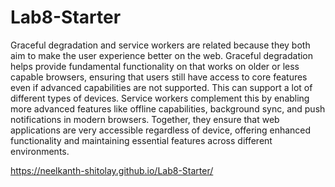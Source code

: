 # Lab8-Starter

Graceful degradation and service workers are related because they both aim to make the user experience better on the web. Graceful degradation helps provide fundamental functionality on  that works on older or less capable browsers, ensuring that users still have access to core features even if advanced capabilities are not supported. This can support a lot of different types of devices. Service workers complement this by enabling more advanced features like offline capabilities, background sync, and push notifications in modern browsers. Together, they ensure that web applications are very accessible regardless of device, offering enhanced functionality and maintaining essential features across different environments.


https://neelkanth-shitolay.github.io/Lab8-Starter/  
